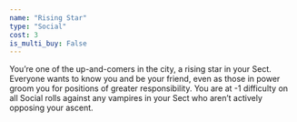 ```yaml
---
name: "Rising Star"
type: "Social"
cost: 3
is_multi_buy: False
---
```


You’re one of the up-and-comers in the city, a rising star in your Sect. Everyone wants to know you and be your friend, even as those in power groom you for positions of greater responsibility. You are at -1 difficulty on all Social rolls against any vampires in your Sect who aren’t actively opposing your ascent.